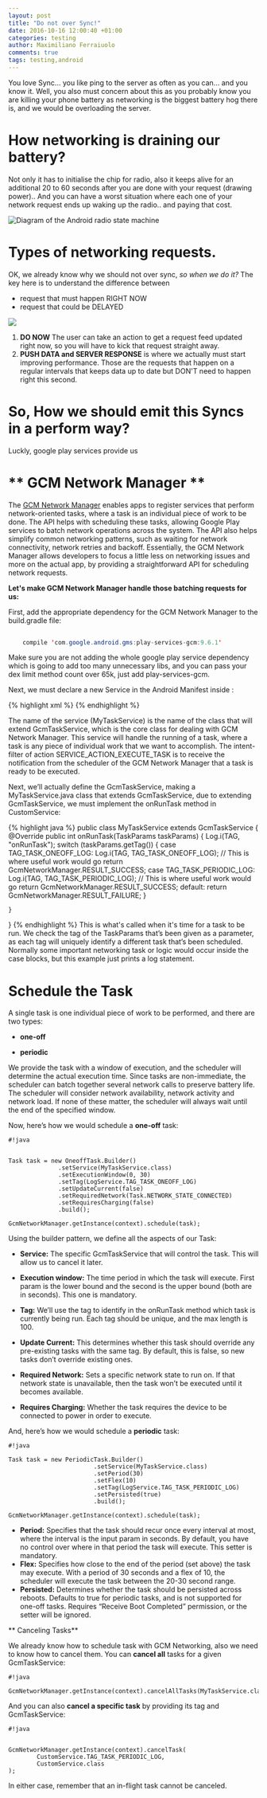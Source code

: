```yaml
---
layout: post
title: "Do not over Sync!"
date: 2016-10-16 12:00:40 +01:00
categories: testing
author: Maximiliano Ferraiuolo
comments: true
tags: testing,android
---
```

You love Sync... you like ping to the server as often as you can... and you know it. Well, you also must concern about this as you probably know you are killing your phone battery as networking is the biggest battery hog there is, and we would be overloading the server.

# How networking is draining our battery?
Not only it has to initialise the chip for radio, also it keeps alive for an additional 20 to 60 seconds after you are done with your request (drawing power).. And you can have a worst situation where each one of your network request ends up waking up the radio.. and paying that cost.

![Diagram of the Android radio state machine](https://www.bignerdranch.com/img/blog/2016/04/mobile_radio_state_machine.png) 


# Types of networking requests.

OK, we already know why we should not over sync, *so when we do it?* The key here is to understand the difference between

* request that must happen RIGHT NOW
* request that could be DELAYED

![](https://dl.dropboxusercontent.com/u/37464129/max/Screen%20Shot%202016-10-17%20at%2011.12.53.png) 

1. **DO NOW** The user can take an action to get a request feed updated right now, so you will have to kick that request straight away.
2. **PUSH DATA and SERVER RESPONSE** is where we actually must start improving performance. Those are the requests that happen on a regular intervals that keeps data up to date but DON'T need to happen right this second.

# So, How we should emit this Syncs in a perform way?
Luckly, google play services provide us
# ** GCM Network Manager **


The [GCM Network Manager](https://developers.google.com/android/reference/com/google/android/gms/gcm/GcmNetworkManager) enables apps to register services that perform network-oriented tasks, where a task is an individual piece of work to be done. The API helps with scheduling these tasks, allowing Google Play services to batch network operations across the system.
The API also helps simplify common networking patterns, such as waiting for network connectivity, network retries and backoff. Essentially, the GCM Network Manager allows developers to focus a little less on networking issues and more on the actual app, by providing a straightforward API for scheduling network requests.

**Let's make GCM Network Manager handle those batching requests for us:**


First, add the appropriate dependency for the GCM Network Manager to the build.gradle file:

```java
 
    compile 'com.google.android.gms:play-services-gcm:9.6.1' 

```
Make sure you are not adding the whole google play service dependency which is going to add too many unnecessary libs, and you can pass your dex limit method count over 65k, just add play-services-gcm.

Next, we must declare a new Service in the Android Manifest inside <application>:


{% highlight xml %}
 <service android:name=".MyTaskService"
            android:permission="com.google.android.gms.permission.BIND_NETWORK_TASK_SERVICE"
            android:exported="true">
            <intent-filter>
                <action android:name="com.google.android.gms.gcm.ACTION_TASK_READY"/>
            </intent-filter>
        </service>
{% endhighlight %}


The name of the service (MyTaskService) is the name of the class that will extend GcmTaskService, which is the core class for dealing with GCM Network Manager. This service will handle the running of a task, where a task is any piece of individual work that we want to accomplish. The intent-filter of action SERVICE_ACTION_EXECUTE_TASK is to receive the notification from the scheduler of the GCM Network Manager that a task is ready to be executed.


Next, we’ll actually define the GcmTaskService, making a MyTaskService.java class that extends GcmTaskService,
due to extending GcmTaskService, we must implement the onRunTask method in CustomService:



{% highlight java %}
public class MyTaskService extends GcmTaskService {
@Override
public int onRunTask(TaskParams taskParams) {
        Log.i(TAG, "onRunTask");
        switch (taskParams.getTag()) {
                case TAG_TASK_ONEOFF_LOG:
                        Log.i(TAG, TAG_TASK_ONEOFF_LOG);
                        // This is where useful work would go
                        return GcmNetworkManager.RESULT_SUCCESS;
                case TAG_TASK_PERIODIC_LOG:
                        Log.i(TAG, TAG_TASK_PERIODIC_LOG);
                        // This is where useful work would go
                        return GcmNetworkManager.RESULT_SUCCESS;
                default:
                        return GcmNetworkManager.RESULT_FAILURE;
        }

    }

}
{% endhighlight %}
This is what's called when it's time for a task to be run. We check the tag of the TaskParams that’s been given as a parameter, as each tag will uniquely identify a different task that’s been scheduled. Normally some important networking task or logic would occur inside the case blocks, but this example just prints a log statement.


# Schedule the Task

A single task is one individual piece of work to be performed, and there are two types:

*  **one-off**
 
*  **periodic**

We provide the task with a window of execution, and the scheduler will determine the actual execution time. Since tasks are non-immediate, the scheduler can batch together several network calls to preserve battery life.
The scheduler will consider network availability, network activity and network load. If none of these matter, the scheduler will always wait until the end of the specified window.

Now, here’s how we would schedule a **one-off** task:



```
#!java


Task task = new OneoffTask.Builder()
              .setService(MyTaskService.class)
              .setExecutionWindow(0, 30)
              .setTag(LogService.TAG_TASK_ONEOFF_LOG)
              .setUpdateCurrent(false)
              .setRequiredNetwork(Task.NETWORK_STATE_CONNECTED)
              .setRequiresCharging(false)
              .build();

GcmNetworkManager.getInstance(context).schedule(task);

```

Using the builder pattern, we define all the aspects of our Task:

* **Service:** The specific GcmTaskService that will control the task. This will allow us to cancel it later.

* **Execution window:** The time period in which the task will execute. First param is the lower bound and the second is the upper bound (both are in seconds). This one is mandatory.

* **Tag:** We’ll use the tag to identify in the onRunTask method which task is currently being run. Each tag should be unique, and the max length is 100.

* **Update Current:** This determines whether this task should override any pre-existing tasks with the same tag. By default, this is false, so new tasks don’t override existing ones.
* **Required Network:** Sets a specific network state to run on. If that network state is unavailable, then the task won’t be executed until it becomes available.

* **Requires Charging:** Whether the task requires the device to be connected to power in order to execute.


And, here’s how we would schedule a **periodic** task:


```
#!java

Task task = new PeriodicTask.Builder()
                        .setService(MyTaskService.class)
                        .setPeriod(30)
                        .setFlex(10)
                        .setTag(LogService.TAG_TASK_PERIODIC_LOG)
                        .setPersisted(true)
                        .build();

GcmNetworkManager.getInstance(context).schedule(task);

```

 
* **Period:** Specifies that the task should recur once every interval at most, where the interval is the input param in seconds. By default, you have no control over where in that period the task will execute. This setter is mandatory.
* **Flex:** Specifies how close to the end of the period (set above) the task may execute. With a period of 30 seconds and a flex of 10, the scheduler will execute the task between the 20-30 second range.
* **Persisted:** Determines whether the task should be persisted across reboots. Defaults to true for periodic tasks, and is not supported for one-off tasks. Requires “Receive Boot Completed” permission, or the setter will be ignored.

**
Canceling Tasks**

We already know how to schedule task with GCM Networking, also we need to know how to cancel them.
You can **cancel all** tasks for a given GcmTaskService:

```
#!java

GcmNetworkManager.getInstance(context).cancelAllTasks(MyTaskService.class);

```

And you can also **cancel a specific task** by providing its tag and GcmTaskService:

```
#!java


GcmNetworkManager.getInstance(context).cancelTask(
        CustomService.TAG_TASK_PERIODIC_LOG,
        CustomService.class
);

```

In either case, remember that an in-flight task cannot be canceled.